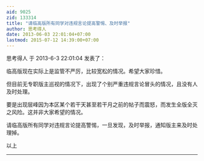 ```yaml
---
aid: 9025
zid: 133314
title: "请临高版所有同学对违规言论提高警惕、及时举报"
author: 思考得人
date: 2013-06-03 22:01:04+07:00
lastmod: 2015-07-12 14:39:00+07:00
---
```


思考得人 于 2013-6-3 22:01:04 发表了：

临高版现在实际上是监管不严厉，比较宽松的情况。希望大家珍惜。

但目前无专职版主巡视的情况下，出现了个别严重违规言论冒头的情况，且没有人及时处理。

要是出现层峰因为本区某个若干天甚至若干月之前的帖子而震怒，而发生全版全灭之风险。这并非大家希望的情况。

请临高版所有同学对违规言论提高警惕，一旦发现，及时举报，通知版主来及时处理掉。

以上

---
